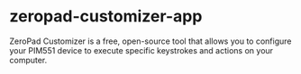 # zeropad-customizer-app
ZeroPad Customizer is a free, open-source tool that allows you to configure your PIM551 device to execute specific keystrokes and actions on your computer.

